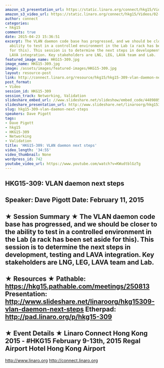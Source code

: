 ```yaml
---
amazon_s3_presentation_url: https://static.linaro.org/connect/hkg15/Videos/02-11-Wednesday/HKG15-309.pdf
amazon_s3_video_url: https://static.linaro.org/connect/hkg15/Videos/02-11-Wednesday/HKG15-309+VLAN+daemon+next+steps.mp4
author: connect
categories:
- hkg15
comments: true
date: 2015-04-23 15:36:51
excerpt: The VLAN daemon code base has progressed, and we should be closer to the
  ability to test in a controlled environment in the Lab (a rack has been set aside
  for this). This session is to determine the next steps in development, testing and
  LAVA integration. Key stakeholders are LNG, LEG, LAVA team and Lab.
featured_image_name: HKG15-309.jpg
image_name: HKG15-309.jpg
image: /assets/images/featured-images/HKG15-309.jpg
layout: resource-post
link: http://connect.linaro.org/resource/hkg15/hkg15-309-vlan-daemon-next-steps/
post_format:
- Video
session_id: HKG15-309
session_track: Networking, Validation
slideshare_embed_url: //www.slideshare.net/slideshow/embed_code/44898055
slideshare_presentation_url: http://www.slideshare.net/linaroorg/hkg15309-vlan-daemon-next-steps
slug: hkg15-309-vlan-daemon-next-steps
speakers: Dave Pigott
tags:
- Dave Pigott
- hkg15
- HKG15-309
- Networking
- Validation
title: 'HKG15-309: VLAN daemon next steps'
video_length: '34:55'
video_thumbnail: None
wordpress_id: 742
youtube_video_url: https://www.youtube.com/watch?v=KWudtblGzTg
---
```


HKG15-309: VLAN daemon next steps
---------------------------------------------------
Speaker: Dave Pigott
Date: February 11, 2015
---------------------------------------------------
★ Session Summary ★
The VLAN daemon code base has progressed, and we should be closer to the ability to test in a controlled environment in the Lab (a rack has been set aside for this). This session is to determine the next steps in development, testing and LAVA integration. Key stakeholders are LNG, LEG, LAVA team and Lab.
--------------------------------------------------
★ Resources ★
Pathable: https://hkg15.pathable.com/meetings/250813
Presentation:  http://www.slideshare.net/linaroorg/hkg15309-vlan-daemon-next-steps
Etherpad: http://pad.linaro.org/p/hkg15-309
---------------------------------------------------
★ Event Details ★
Linaro Connect Hong Kong 2015 - #HKG15
February 9-13th, 2015
Regal Airport Hotel Hong Kong Airport
---------------------------------------------------
http://www.linaro.org
http://connect.linaro.org
